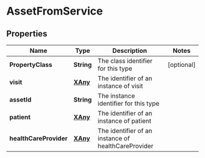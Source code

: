 
# AssetFromService

## Properties
Name | Type | Description | Notes
------------ | ------------- | ------------- | -------------
**PropertyClass** | **String** | The class identifier for this type |  [optional]
**visit** | [**XAny**](XAny.md) | The identifier of an instance of visit | 
**assetId** | **String** | The instance identifier for this type | 
**patient** | [**XAny**](XAny.md) | The identifier of an instance of patient | 
**healthCareProvider** | [**XAny**](XAny.md) | The identifier of an instance of healthCareProvider | 



